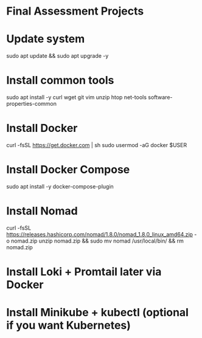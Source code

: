 # Final Assessment Projects

# Update system
sudo apt update && sudo apt upgrade -y

# Install common tools
sudo apt install -y curl wget git vim unzip htop net-tools software-properties-common

# Install Docker
curl -fsSL https://get.docker.com | sh
sudo usermod -aG docker $USER

# Install Docker Compose
sudo apt install -y docker-compose-plugin

# Install Nomad
curl -fsSL https://releases.hashicorp.com/nomad/1.8.0/nomad_1.8.0_linux_amd64.zip -o nomad.zip
unzip nomad.zip && sudo mv nomad /usr/local/bin/ && rm nomad.zip

# Install Loki + Promtail later via Docker
# Install Minikube + kubectl (optional if you want Kubernetes)

